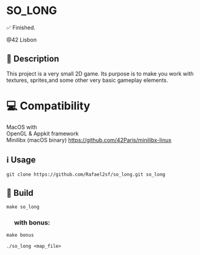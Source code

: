 # SO_LONG
✅ Finished.

@42 Lisbon

## 📝 Description

This project is a very small 2D game. Its purpose is to make you work with textures, sprites,and some other very basic gameplay elements.

# 💻 Compatibility
MacOS with    
OpenGL & Appkit framework   
Minilibx (macOS binary) https://github.com/42Paris/minilibx-linux 

## ℹ️ Usage

~~~git
git clone https://github.com/Rafael2sf/so_long.git so_long
~~~

## 🔨 Build

~~~c
make so_long
~~~

### &emsp; with bonus:

~~~c
make bonus
~~~

~~~shell
./so_long <map_file>
~~~

</br>
